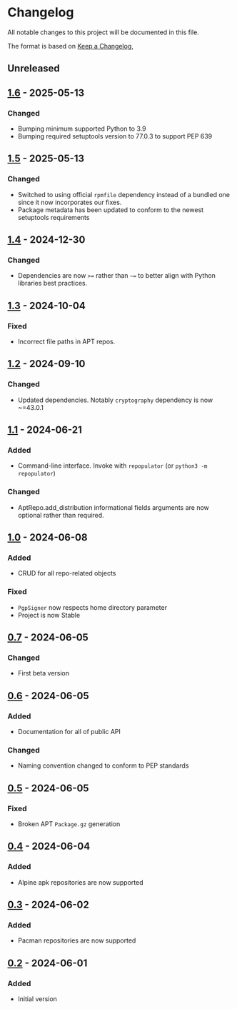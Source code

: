 # Changelog
All notable changes to this project will be documented in this file.

The format is based on [Keep a Changelog](https://keepachangelog.com/en/1.0.0/),

## Unreleased

## [1.6] - 2025-05-13

### Changed
- Bumping minimum supported Python to 3.9
- Bumping required setuptools version to 77.0.3 to support PEP 639

## [1.5] - 2025-05-13

### Changed
- Switched to using official `rpmfile` dependency instead of a bundled one since it now incorporates our fixes.
- Package metadata has been updated to conform to the newest setuptools requirements

## [1.4] - 2024-12-30

### Changed
- Dependencies are now `>=` rather than `~=` to better align with Python libraries best practices.

## [1.3] - 2024-10-04

### Fixed
- Incorrect file paths in APT repos.

## [1.2] - 2024-09-10

### Changed
- Updated dependencies. Notably `cryptography` dependency is now ~=43.0.1

## [1.1] - 2024-06-21

### Added
- Command-line interface. Invoke with `repopulator` (or `python3 -m repopulator`) 

### Changed
- AptRepo.add_distribution informational fields arguments are now optional rather than required.

## [1.0] - 2024-06-08

### Added
- CRUD for all repo-related objects

### Fixed
- `PgpSigner` now respects home directory parameter
- Project is now Stable

## [0.7] - 2024-06-05

### Changed
- First beta version

## [0.6] - 2024-06-05

### Added
- Documentation for all of public API

### Changed
- Naming convention changed to conform to PEP standards

## [0.5] - 2024-06-05

### Fixed
- Broken APT `Package.gz` generation

## [0.4] - 2024-06-04

### Added
- Alpine apk repositories are now supported

## [0.3] - 2024-06-02

### Added
- Pacman repositories are now supported

## [0.2] - 2024-06-01

### Added
- Initial version

[0.2]: https://github.com/gershnik/repopulator/releases/0.2
[0.3]: https://github.com/gershnik/repopulator/releases/0.3
[0.4]: https://github.com/gershnik/repopulator/releases/0.4
[0.5]: https://github.com/gershnik/repopulator/releases/0.5
[0.6]: https://github.com/gershnik/repopulator/releases/0.6
[0.7]: https://github.com/gershnik/repopulator/releases/0.7
[1.0]: https://github.com/gershnik/repopulator/releases/1.0
[1.1]: https://github.com/gershnik/repopulator/releases/1.1
[1.2]: https://github.com/gershnik/repopulator/releases/1.2
[1.3]: https://github.com/gershnik/repopulator/releases/1.3
[1.4]: https://github.com/gershnik/repopulator/releases/1.4
[1.5]: https://github.com/gershnik/repopulator/releases/1.5
[1.6]: https://github.com/gershnik/repopulator/releases/1.6
